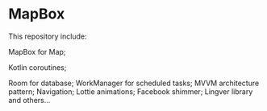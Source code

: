 # MapBox

This repository include:

MapBox for Map;

Kotlin coroutines;

Room for database;
WorkManager for scheduled tasks;
MVVM architecture pattern;
Navigation;
Lottie animations;
Facebook shimmer;
Lingver library and others...
